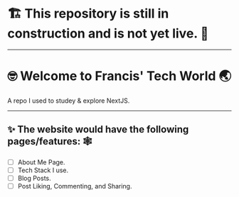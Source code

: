 # 🏗 This repository is still in construction and is not yet live. 🚧

---

# 🤓 Welcome to Francis' Tech World 🌏

A repo I used to studey & explore NextJS.

---

## ✨ The website would have the following pages/features: 🕸
- [ ] About Me Page.  
- [ ] Tech Stack I use.  
- [ ] Blog Posts.  
- [ ] Post Liking, Commenting, and Sharing.  
